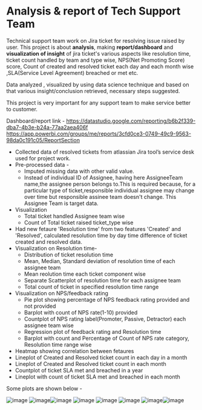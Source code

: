 # Analysis & report of Tech Support Team

Technical support team work on Jira ticket for resolving issue raised by user. This project is about **analysis**, making **report/dashboard** and **visualization of insight** of jira ticket's various aspects like resolution time, ticket count handled by team and type wise, NPS(Net Promoting Score) score, Count of created and resolved ticket each day and each month wise ,SLA(Service Level Agreement) breached or met etc.

Data analyzed , visualized by using data science technique and based on that various insight/conclusion retrieved, necessary steps suggested. 

This project is very important for any support team to make service better to customer. 

Dashboard/report link - 
https://datastudio.google.com/reporting/b6b2f339-dba7-4b3e-b24a-77aa2aea406f
https://app.powerbi.com/groups/me/reports/3cfd0ce3-0749-49c9-9563-98da0c191c05/ReportSection


* Collected data of resolved tickets from atlassian Jira tool’s service desk used for project work.
* Pre-processed data -
  * Imputed missing data with other valid value.
  * Instead of individual ID of Assignee, having here AssigneeTeam name,the assignee person belongs to.This is required because, for a particular type of ticket,responsible      individual assignee may change over time but responsible assinee team doesn't change. This Assignee Team is target data.
* Visualization 
  * Total ticket handled Assignee team wise 
  * Count of Total ticket raised ticket_type wise 
* Had new fetaure 'Resolution time' from two features 'Created' and 'Resolved', calculated resolution time by day time difference of ticket created and resolved data.
* Visualization on Resolution time- 
  * Distribution of ticket resolution time   
  * Mean, Median, Standard deviation of resolution time of each assignee team    
  * Mean reolution time each ticket component wise
  * Separate Scatterplot of resolution time for each assignee team
  * Total count of ticket in specified resolution time range
* Visualization on NPS/feedback rating  
  * Pie plot showing percentage of NPS feedback rating provided and not provided 
  * Barplot with count of NPS rate(1-10) provided
  * Countplot of NPS rating label(Promoter, Passive, Detractor) each assignee team wise 
  * Regression plot of feedback rating and Resolution time 
  * Barplot with count and Percentage of Count of NPS rate category, Resolution time range wise
* Heatmap showing correlation between fetaures 
* Lineplot of Created and Resolved ticket count in each day in a month 
* Lineplot of Created and Resolved ticket count in each month 
* Countplot of ticket SLA met and breached in a year 
* Lineplot with count of ticket SLA met and breached in each month

Some plots are shown below - 

![image](https://user-images.githubusercontent.com/77465776/159096016-bedcd9d4-837e-4082-978f-584e40f76cea.png)
![image](https://user-images.githubusercontent.com/77465776/176273367-f53f3c96-84b3-4db9-a364-10a73b275982.png)![image](https://user-images.githubusercontent.com/77465776/176273468-a4377d48-4bff-4d78-8597-5c66cf5823a1.png)
![image](https://user-images.githubusercontent.com/77465776/159981769-2d6e5c69-a4ef-48a4-87ec-66ca5140b5c5.png)
![image](https://user-images.githubusercontent.com/77465776/159981974-80e9029d-4e3f-4774-b916-f22a2e63733f.png)
![image](https://user-images.githubusercontent.com/77465776/159982122-98f9e9ec-5358-4cfa-869d-91a7c546b28b.png)
![image](https://user-images.githubusercontent.com/77465776/176270034-9ec26c24-c9eb-42bb-a1b0-5027a145d297.png)![image](https://user-images.githubusercontent.com/77465776/176269900-87194f42-434d-4747-8c70-f2ba417df32d.png)





